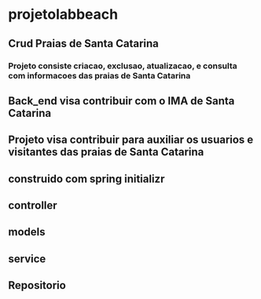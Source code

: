 #   projetolabbeach
##  Crud Praias de Santa Catarina
### Projeto consiste criacao, exclusao, atualizacao, e consulta com informacoes das praias de Santa Catarina
##  Back_end visa contribuir com o IMA de Santa Catarina
##  Projeto visa contribuir para auxiliar os usuarios e visitantes das praias de Santa Catarina
##  construido com spring initializr
##  controller
##  models
##  service
##  Repositorio
